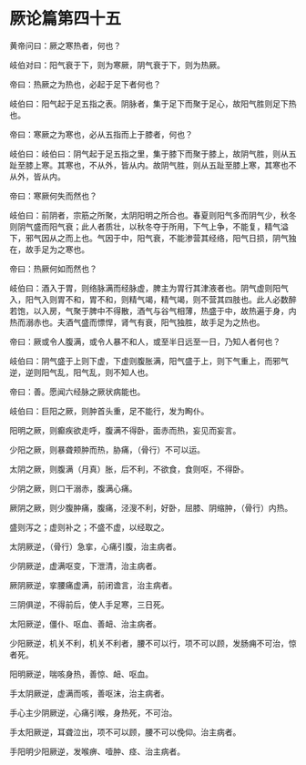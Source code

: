 # 厥论篇第四十五



黄帝问曰：厥之寒热者，何也？


岐伯对曰：阳气衰于下，则为寒厥，阴气衰于下，则为热厥。


帝曰：热厥之为热也，必起于足下者何也？


岐伯曰：阳气起于足五指之表。阴脉者，集于足下而聚于足心，故阳气胜则足下热也。


帝曰：寒厥之为寒也，必从五指而上于膝者，何也？


岐伯曰：岐伯曰：阴气起于足五指之里，集于膝下而聚于膝上，故阴气胜，则从五趾至膝上寒。其寒也，不从外，皆从内。故阴气胜，则从五趾至膝上寒，其寒也不从外，皆从内。


帝曰：寒厥何失而然也？


岐伯曰：前阴者，宗筋之所聚，太阴阳明之所合也。春夏则阳气多而阴气少，秋冬则阴气盛而阳气衰；此人者质壮，以秋冬夺于所用，下气上争，不能复，精气溢下，邪气因从之而上也。气因于中，阳气衰，不能渗营其经络，阳气日损，阴气独在，故手足为之寒也。


帝曰：热厥何如而然也？


岐伯曰：酒入于胃，则络脉满而经脉虚，脾主为胃行其津液者也。阴气虚则阳气入，阳气入则胃不和，胃不和，则精气竭，精气竭，则不营其四肢也。此人必数醉若饱，以入房，气聚于脾中不得散，酒气与谷气相薄，热盛于中，故热遍于身，内热而溺赤也。夫酒气盛而慓悍，肾气有衰，阳气独胜，故手足为之热也。


帝曰：厥或令人腹满，或令人暴不和人，或至半日远至一日，乃知人者何也？


岐伯曰：阴气盛于上则下虚，下虚则腹胀满，阳气盛于上，则下气重上，而邪气逆，逆则阳气乱，阳气乱，则不知人也。


帝曰：善。愿闻六经脉之厥状病能也。


岐伯曰：巨阳之厥，则肿首头重，足不能行，发为眴仆。


阳明之厥，则癫疾欲走呼，腹满不得卧，面赤而热，妄见而妄言。


少阳之厥，则暴聋颊肿而热，胁痛，（骨行）不可以运。


太阴之厥，则腹满（月真）胀，后不利，不欲食，食则呕，不得卧。


少阴之厥，则口干溺赤，腹满心痛。


厥阴之厥，则少腹肿痛，腹痛，泾溲不利，好卧，屈膝、阴缩肿，（骨行）内热。


盛则泻之；虚则补之；不盛不虚，以经取之。


太阴厥逆，（骨行）急挛，心痛引腹，治主病者。


少阴厥逆，虚满呕变，下泄清，治主病者。


厥阴厥逆，挛腰痛虚满，前闭谵言，治主病者。


三阴俱逆，不得前后，使人手足寒，三日死。


太阳厥逆，僵仆、呕血、善衄、治主病者。


少阳厥逆，机关不利，机关不利者，腰不可以行，项不可以顾，发肠痈不可治，惊者死。


阳明厥逆，喘咳身热，善惊、衄、呕血。


手太阴厥逆，虚满而咳，善呕沫，治主病者。


手心主少阴厥逆，心痛引喉，身热死，不可治。


手太阳厥逆，耳聋泣出，项不可以顾，腰不可以俛仰。治主病者。


手阳明少阳厥逆，发喉痹、噎肿、痉、治主病者。